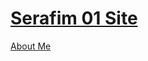 # <a href="serafim01.pythonanywhere.com">Serafim 01 Site</a>
<a href="about.html" title="About Me">About Me</a>
